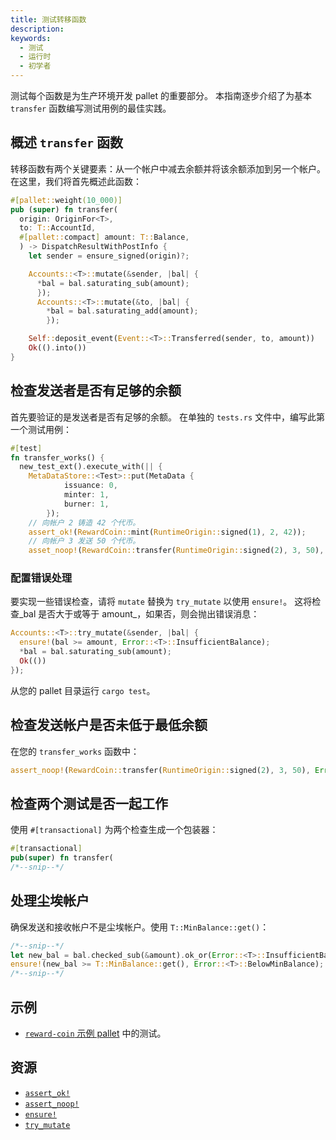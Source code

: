```yaml
---
title: 测试转移函数
description:
keywords:
  - 测试
  - 运行时
  - 初学者
---
```


测试每个函数是为生产环境开发 pallet 的重要部分。
本指南逐步介绍了为基本 `transfer` 函数编写测试用例的最佳实践。

## 概述 `transfer` 函数

转移函数有两个关键要素：从一个帐户中减去余额并将该余额添加到另一个帐户。
在这里，我们将首先概述此函数：

```rust
#[pallet::weight(10_000)]
pub (super) fn transfer(
  origin: OriginFor<T>,
  to: T::AccountId,
  #[pallet::compact] amount: T::Balance,
  ) -> DispatchResultWithPostInfo {
    let sender = ensure_signed(origin)?;

    Accounts::<T>::mutate(&sender, |bal| {
      *bal = bal.saturating_sub(amount);
      });
      Accounts::<T>::mutate(&to, |bal| {
        *bal = bal.saturating_add(amount);
        });

    Self::deposit_event(Event::<T>::Transferred(sender, to, amount))
    Ok(().into())
}
```

## 检查发送者是否有足够的余额

首先要验证的是发送者是否有足够的余额。
在单独的 `tests.rs` 文件中，编写此第一个测试用例：

```rust
#[test]
fn transfer_works() {
  new_test_ext().execute_with(|| {
    MetaDataStore::<Test>::put(MetaData {
			issuance: 0,
			minter: 1,
			burner: 1,
		});
    // 向帐户 2 铸造 42 个代币。
    assert_ok!(RewardCoin::mint(RuntimeOrigin::signed(1), 2, 42));
    // 向帐户 3 发送 50 个代币。
    asset_noop!(RewardCoin::transfer(RuntimeOrigin::signed(2), 3, 50), Error::<T>::InsufficientBalance);
```

### 配置错误处理

要实现一些错误检查，请将 `mutate` 替换为 `try_mutate` 以使用 `ensure!`。
这将检查_bal 是否大于或等于 amount_，如果否，则会抛出错误消息：

```rust
Accounts::<T>::try_mutate(&sender, |bal| {
  ensure!(bal >= amount, Error::<T>::InsufficientBalance);
  *bal = bal.saturating_sub(amount);
  Ok(())
});
```

从您的 pallet 目录运行 `cargo test`。

## 检查发送帐户是否未低于最低余额

在您的 `transfer_works` 函数中：

```rust
assert_noop!(RewardCoin::transfer(RuntimeOrigin::signed(2), 3, 50), Error::<Test>::InsufficientBalance);
```

## 检查两个测试是否一起工作

使用 `#[transactional]` 为两个检查生成一个包装器：

```rust
#[transactional]
pub(super) fn transfer(
/*--snip--*/
```

## 处理尘埃帐户

确保发送和接收帐户不是尘埃帐户。使用 `T::MinBalance::get()`：

```rust
/*--snip--*/
let new_bal = bal.checked_sub(&amount).ok_or(Error::<T>::InsufficientBalance)?;
ensure!(new_bal >= T::MinBalance::get(), Error::<T>::BelowMinBalance);
/*--snip--*/
```

## 示例

- [`reward-coin` 示例 pallet](https://github.com/substrate-developer-hub/substrate-how-to-guides/blob/main/example-code/template-node/pallets/reward-coin/src/tests.rs) 中的测试。

## 资源

- [`assert_ok!`](https://paritytech.github.io/substrate/master/frame_support/macro.assert_ok.html)
- [`assert_noop!`](https://paritytech.github.io/substrate/master/frame_support/macro.assert_noop.html)
- [`ensure!`](https://paritytech.github.io/substrate/master/frame_support/macro.ensure.html)
- [`try_mutate`](https://paritytech.github.io/substrate/master/frame_support/storage/trait.StorageMap.html#tymethod.try_mutate)

